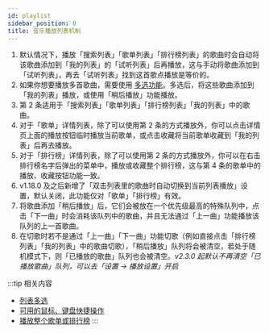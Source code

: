 ```yaml
---
id: playlist
sidebar_position: 0
title: 音乐播放列表机制
---
```


1. 默认情况下，播放「搜索列表」「歌单列表」「排行榜列表」的歌曲时会自动将该歌曲添加到「我的列表」的「试听列表」后再播放，这与手动将歌曲添加到「试听列表」，再去「试听列表」找到这首歌点播放是等价的。
2. 如果你想要播放多首歌曲，需要使用 [多选功能](./list-multiple-selection)。多选后，将这些歌曲添加到「我的列表」播放，或使用「稍后播放」功能播放。
3. 第 2 条适用于「搜索列表」「歌单列表」「排行榜列表」「我的列表」中的歌曲。
4. 对于「歌单」详情列表，除了可以使用第 2 条的方式播放外，你可以点击详情页上面的播放按钮临时播放当前歌单，或点击收藏将当前歌单收藏到「我的列表」后再去播放。
5. 对于「排行榜」详情列表，除了可以使用第 2 条的方式播放外，你可以在右击排行榜名字后弹出的菜单中，播放或收藏整个排行榜，这与第 4 条的歌单中的播放、收藏按钮功能一致。
6. v1.18.0 及之后新增了「双击列表里的歌曲时自动切换到当前列表播放」设置，默认关闭，此功能仅对「歌单」「排行榜」有效。
7. 将歌曲添加「稍后播放」后，它们会被放在一个优先级最高的特殊队列中，点击「下一曲」时会消耗该队列中的歌曲，并且无法通过「上一曲」功能播放该队列的上一首歌曲。
8. 在切歌时若不是通过「上一曲」「下一曲」功能切歌（例如直接点击「排行榜列表」「我的列表」中的歌曲切歌），「稍后播放」队列将会被清空，若处于随机模式下，则「已播放的歌曲」队列也会被清空。*v2.3.0 起默认不再清空「已播放歌曲」队列，可以去「设置 → 播放设置」开启*

:::tip
相关内容

- [列表多选](./list-multiple-selection)
- [可用的鼠标、键盘快捷操作](./hotkey)
- [播放整个歌单或排行榜](./list-play-all)
:::
